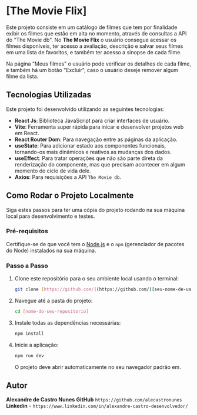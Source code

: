 # [The Movie Flix]

Este projeto consiste em um catálogo de filmes que tem por finalidade exibir os filmes que estão em alta no momento, através de consultas a API do "The Movie db". No **The Movie Flix** o usuário consegue acessar os filmes disponíveis, ter acesso a avaliação, descrição e salvar seus filmes em uma lista de favoritos, e também ter acesso a sinopse de cada filme.

Na página "Meus filmes" o usuário pode verificar os detalhes de cada filme, e também há um botão "Excluir", caso o usuário deseje remover algum filme da lista.

## Tecnologias Utilizadas

Este projeto foi desenvolvido utilizando as seguintes tecnologias:

- **React Js**: Biblioteca JavaScript para criar interfaces de usuário.
- **Vite**: Ferramenta super rápida para inicar e desenvolver projetos web em React.
- **React Router Dom**: Para navegação entre as páginas da aplicação.
- **useState**: Para adicionar estado aos componentes funcionais, tornando-os mais dinâmicos e reativos as mudanças dos dados.
- **useEffect**: Para tratar operações que não são parte direta da renderização do componente, mas que precisam acontecer em algum momento do ciclo de vida dele.
- **Axios**: Para requisições a API `The Movie db`.

## Como Rodar o Projeto Localmente

Siga estes passos para ter uma cópia do projeto rodando na sua máquina local para desenvolvimento e testes.

### Pré-requisitos

Certifique-se de que você tem o [Node.js](https://nodejs.org/) e o `npm` (gerenciador de pacotes do Node) instalados na sua máquina.

### Passo a Passo

1.  Clone este repositório para o seu ambiente local usando o terminal:

    ```bash
    git clone [https://github.com/](https://github.com/)[seu-nome-de-usuario]/[nome-do-seu-repositorio].git
    ```

2.  Navegue até a pasta do projeto:

    ```bash
    cd [nome-do-seu-repositorio]
    ```

3.  Instale todas as dependências necessárias:

    ```bash
    npm install
    ```

4.  Inicie a aplicação:

    ```bash
    npm run dev
    ```

    O projeto deve abrir automaticamente no seu navegador padrão em.

## Autor

**Alexandre de Castro Nunes**
**GitHub** `https://github.com/alecastronunes`
**Linkedin** - `https://www.linkedin.com/in/alexandre-castro-desenvolvedor/`
 